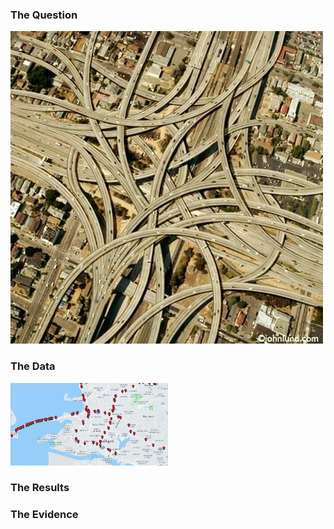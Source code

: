 ### The Question
<img src="images/maze.jpg" alt="hi" class="img-responsive" alt=""> </div>


### The Data
<img src="images/inventory.jpg" alt="hi" class="inline" width = 50%>

### The Results

### The Evidence
